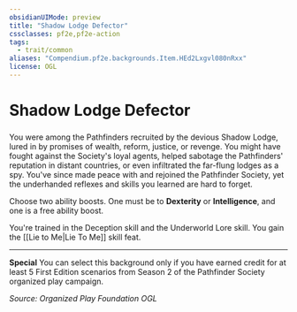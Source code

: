 ```yaml
---
obsidianUIMode: preview
title: "Shadow Lodge Defector"
cssclasses: pf2e,pf2e-action
tags:
  - trait/common
aliases: "Compendium.pf2e.backgrounds.Item.HEd2Lxgvl080nRxx"
license: OGL
---
```

# Shadow Lodge Defector

### 






You were among the Pathfinders recruited by the devious Shadow Lodge, lured in by promises of wealth, reform, justice, or revenge. You might have fought against the Society's loyal agents, helped sabotage the Pathfinders' reputation in distant countries, or even infiltrated the far-flung lodges as a spy. You've since made peace with and rejoined the Pathfinder Society, yet the underhanded reflexes and skills you learned are hard to forget.

Choose two ability boosts. One must be to **Dexterity** or **Intelligence**, and one is a free ability boost.

You're trained in the Deception skill and the Underworld Lore skill. You gain the [[Lie to Me|Lie To Me]] skill feat.

* * *

**Special** You can select this background only if you have earned credit for at least 5 First Edition scenarios from Season 2 of the Pathfinder Society organized play campaign.

*Source: Organized Play Foundation*
*OGL*